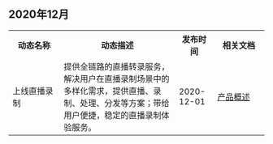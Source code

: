 ## 2020年12月
<table>
<tr><th width="20%">动态名称</th><th width="45%">动态描述</th><th width="15%">发布时间</th><th width="20%">相关文档</th>
</tr><tr>
<td>上线直播录制</td>
<td>提供全链路的直播转录服务，解决用户在直播录制场景中的多样化需求，提供直播、录制、处理、分发等方案；带给用户便捷，稳定的直播录制体验服务。</td>
<td>2020-12-01</td>
<td><a href="https://cloud.tencent.com/document/product/1358/50139">产品概述</a></td> 
</tr></table>
 
 
 
